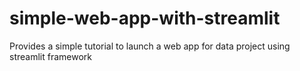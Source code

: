 # simple-web-app-with-streamlit
Provides a simple tutorial to launch a web app for data project using streamlit framework
